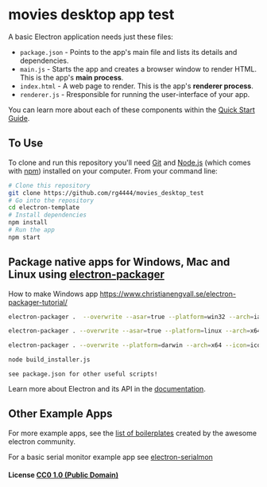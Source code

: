 # movies desktop app test

A basic Electron application needs just these files:

- `package.json` - Points to the app's main file and lists its details and dependencies.
- `main.js` - Starts the app and creates a browser window to render HTML. This is the app's **main process**.
- `index.html` - A web page to render. This is the app's **renderer process**.
- `renderer.js` - Rresponsible for running the user-interface of your app.

You can learn more about each of these components within the [Quick Start Guide](http://electron.atom.io/docs/tutorial/quick-start).

## To Use

To clone and run this repository you'll need [Git](https://git-scm.com) and [Node.js](https://nodejs.org/en/download/) (which comes with [npm](http://npmjs.com)) installed on your computer. From your command line:

```bash
# Clone this repository
git clone https://github.com/rg4444/movies_desktop_test
# Go into the repository
cd electron-template
# Install dependencies
npm install
# Run the app
npm start
```

## Package native apps for Windows, Mac and Linux using [electron-packager](https://github.com/electron-userland/electron-packager)


How to make Windows app
https://www.christianengvall.se/electron-packager-tutorial/
```bash
electron-packager .  --overwrite --asar=true --platform=win32 --arch=ia32  --prune=true --out=release-builds --version-string.CompanyName=CE --version-string.FileDescription=CE --version-string.ProductName="Filmas-lv desktop app"

electron-packager . --overwrite --asar=true --platform=linux --arch=x64 --icon=icon3.ico --prune=true --out=release-builds

electron-packager . --overwrite --platform=darwin --arch=x64 --icon=icon.icns --prune=true --out=release-builds

node build_installer.js
```

`see package.json for other useful scripts!`

Learn more about Electron and its API in the [documentation](http://electron.atom.io/docs/).

## Other Example Apps

For more example apps, see the
[list of boilerplates](http://electron.atom.io/community/#boilerplates)
created by the awesome electron community.

For a basic serial monitor example app see [electron-serialmon](https://github.com/jcramirez/electron-serialmon)

#### License [CC0 1.0 (Public Domain)](LICENSE.md)

